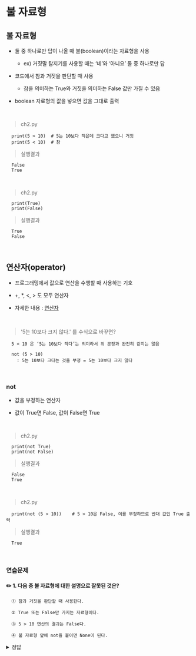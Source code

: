 # 불 자료형
불 자료형
---
- 둘 중 하나로만 답이 나올 때 불(boolean)이라는 자료형을 사용

  - ex) 거짓말 탐지기를 사용할 때는 ‘네’와 ‘아니요’ 둘 중 하나로만 답
 
- 코드에서 참과 거짓을 판단할 때 사용

  - 참을 의미하는 True와 거짓을 의미하는 False 값만 가질 수 있음

- boolean 자료형의 값을 넣으면 값을 그대로 출력

<br>

> ch2.py
```
  print(5 > 10)  # 5는 10보다 작은데 크다고 했으니 거짓
  print(5 < 10)  # 참
```

> 실행결과
```
  False
  True
```

<br>

> ch2.py
```
  print(True)
  print(False)
```

> 실행결과
```
  True
  False
```

<br>

연산자(operator)
---
- 프로그래밍에서 값으로 연산을 수행할 때 사용하는 기호

-  +, *, <, > 도 모두 연산자

-  자세한 내용 : [연산자](../../03)

<br>

> '5는 10보다 크지 않다.' 를 수식으로 바꾸면?
```
  5 < 10 은 ‘5는 10보다 작다’는 의미라서 위 문장과 완전히 같지는 않음

  not (5 > 10)
    : 5는 10보다 크다는 것을 부정 = 5는 10보다 크지 않다
```

<br>

### not
- 값을 부정하는 연산자

- 값이 True면 False, 값이 False면 True

<br>

> ch2.py
```
  print(not True)
  print(not False)
```

> 실행결과
```
  False
  True
```

<br>

> ch2.py
```
  print(not (5 > 10))    # 5 > 10은 False, 이를 부정하므로 반대 값인 True 출력
```

> 실행결과
```
  True
```

<br>

### 연습문제
#### ✏️ 1. 다음 중 불 자료형에 대한 설명으로 잘못된 것은?
```
  ① 참과 거짓을 판단할 때 사용한다.
  
  ② True 또는 False만 가지는 자료형이다.
  
  ③ 5 > 10 연산의 결과는 False다.
  
  ④ 불 자료형 앞에 not을 붙이면 None이 된다.
```

<details>
  <summary>정답</summary>

<br>

> ④ 불 자료형 앞에 not을 붙이면 None이 된다.
```
  not은 값을 부정하는 부정 연산자

  불 자료형 앞에 not을 붙이면 True는 False, False는 True
```

</details>

<br>



